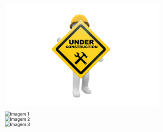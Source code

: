 <html>
<head>
	<meta http-equiv="Content-Type" content="text/html; charset=UTF-8" />
  <link rel="stylesheet" href="assets/styles/style.css">
</head>
<body>
<p align="center">
  <img src="assets/img/underconstruction.png" alt="Descrição da imagem">
</p>

<div class="carousel">
  <div class="slides">
    <div class="slide">
      <img src="https://images7.alphacoders.com/983/983615.jpg" alt="Imagem 1">
    </div>
    <div class="slide">
      <img src="https://images.contentstack.io/v3/assets/blt93c07aad6c2c008a/bltb4b3e68ceb2f9c19/63ea718a19609a3af51ad76c/Irelia_37.jpg" alt="Imagem 2">
    </div>
    <div class="slide">
      <img src="imagem3.jpg" alt="Imagem 3">
    </div>
  </div>
</div>

</body>
</html>